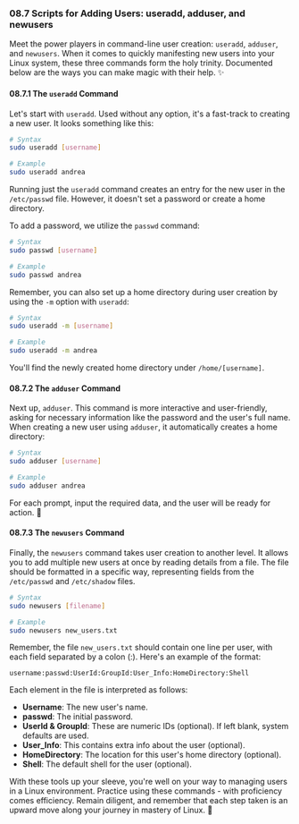 ### 08.7 Scripts for Adding Users: useradd, adduser, and newusers

Meet the power players in command-line user creation: `useradd`, `adduser`, and `newusers`. When it comes to quickly manifesting new users into your Linux system, these three commands form the holy trinity. Documented below are the ways you can make magic with their help. ✨

#### 08.7.1 The `useradd` Command

Let's start with `useradd`. Used without any option, it's a fast-track to creating a new user. It looks something like this:

```bash
# Syntax
sudo useradd [username]

# Example
sudo useradd andrea
```
Running just the `useradd` command creates an entry for the new user in the `/etc/passwd` file. However, it doesn't set a password or create a home directory. 

To add a password, we utilize the `passwd` command:
```bash
# Syntax
sudo passwd [username]

# Example
sudo passwd andrea
```
Remember, you can also set up a home directory during user creation by using the `-m` option with `useradd`:

```bash
# Syntax
sudo useradd -m [username]

# Example
sudo useradd -m andrea
```
You'll find the newly created home directory under `/home/[username]`.

#### 08.7.2 The `adduser` Command

Next up, `adduser`. This command is more interactive and user-friendly, asking for necessary information like the password and the user's full name. When creating a new user using `adduser`, it automatically creates a home directory:

```bash
# Syntax
sudo adduser [username]

# Example
sudo adduser andrea
```

For each prompt, input the required data, and the user will be ready for action. 🚀

#### 08.7.3 The `newusers` Command 

Finally, the `newusers` command takes user creation to another level. It allows you to add multiple new users at once by reading details from a file. The file should be formatted in a specific way, representing fields from the `/etc/passwd` and `/etc/shadow` files.

```bash
# Syntax
sudo newusers [filename]

# Example
sudo newusers new_users.txt
```

Remember, the file `new_users.txt` should contain one line per user, with each field separated by a colon (:). Here's an example of the format: 

```
username:passwd:UserId:GroupId:User_Info:HomeDirectory:Shell
```
Each element in the file is interpreted as follows:

- **Username**: The new user's name.
- **passwd**: The initial password.
- **UserId & GroupId**: These are numeric IDs (optional). If left blank, system defaults are used.
- **User_Info**: This contains extra info about the user (optional).
- **HomeDirectory**: The location for this user's home directory (optional).
- **Shell**: The default shell for the user (optional).

With these tools up your sleeve, you're well on your way to managing users in a Linux environment. Practice using these commands - with proficiency comes efficiency. Remain diligent, and remember that each step taken is an upward move along your journey in mastery of Linux. 💪